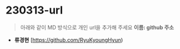 # 230313-url
> 아래와 같이 MD 방식으로 개인 url을 추가해 주세요
> **이름: github 주소**

* **류경현** [https://github.com/RyuKyoungHyun)

